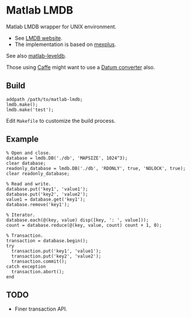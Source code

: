 Matlab LMDB
===========

Matlab LMDB wrapper for UNIX environment.

 * See [LMDB website](http://symas.com/mdb/).
 * The implementation is based on [mexplus](http://github.com/kyamagu/mexplus).

See also [matlab-leveldb](http://github.com/kyamagu/matlab-leveldb).

Those using [Caffe](https://github.com/BVLC/caffe) might want to use a [Datum converter](https://gist.github.com/kyamagu/31a4b6f782670a28098b) also.

Build
-----

    addpath /path/to/matlab-lmdb;
    lmdb.make();
    lmdb.make('test');

Edit `Makefile` to customize the build process.

Example
-------

    % Open and close.
    database = lmdb.DB('./db', 'MAPSIZE', 1024^3);
    clear database;
    readonly_database = lmdb.DB('./db', 'RDONLY', true, 'NOLOCK', true);
    clear readonly_database;

    % Read and write.
    database.put('key1', 'value1');
    database.put('key2', 'value2');
    value1 = database.get('key1');
    database.remove('key1');

    % Iterator.
    database.each(@(key, value) disp([key, ': ', value]));
    count = database.reduce(@(key, value, count) count + 1, 0);

    % Transaction.
    transaction = database.begin();
    try
      transaction.put('key1', 'value1');
      transaction.put('key2', 'value2');
      transaction.commit();
    catch exception
      transaction.abort();
    end

TODO
----

 * Finer transaction API.
